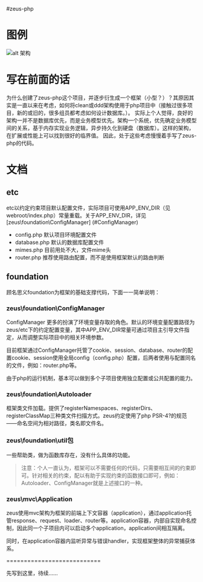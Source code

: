 ﻿#zeus-php

# 图例

![alt 架构][id]

[id]: https://github.com/nathena/zeus-php/blob/master/resource/1.jpg "架构"

# 写在前面的话

为什么创建了zeus-php这个项目，并逐步衍生成一个框架（小型？）？其原因其实是一直以来在考虑，如何将clean或ddd架构使用于php项目中（接触过很多项目，新的或旧的，很多组员都考虑如何设计数据库。）。
实际上个人觉得，良好的架构一并不是数据库优先，而是业务模型优先。架构一个系统，优先确定业务模型间的关系，基于内存实现业务逻辑，异步持久化到硬盘（数据库）。这样的架构，在扩展或性能上可以找到很好的临界值。
因此，处于这些考虑慢慢着手写了zeus-php的代码。

# 文档

## etc

etc以约定约束项目默认配置文件，实际项目可使用APP_ENV_DIR（见webroot/index.php）常量重载。关于APP_ENV_DIR，详见[zeus\foundation\ConfigManager] (#ConfigManager)
- config.php 默认项目环境配置文件
- database.php 默认的数据库配置文件
- mimes.php 目前用处不大，文件mime头
- router.php 推荐使用路由配置，而不是使用框架默认的路由判断

## foundation

顾名思义foundation为框架的基础支撑代码，下面一一简单说明：

### zeus\foundation\ConfigManager<a name="ConfigManager"></a>

ConfigManager 更多的扮演了环境变量存取的角色。默认的环境变量配置路径为zeus/etc下的约定配置变量，其中APP_ENV_DIR常量可通过项目主引导文件指定，从而调整实际项目中的相关环境参数。

目前框架通过ConfigManager托管了cookie、session、database、router的配置cookie、session使用全局config（config.php）配置，后两者使用与配置同名的文件，例如：router.php等。

由于php的运行机制，基本可以做到多个子项目使用独立配置或公共配置的能力。

### zeus\foundation\Autoloader

框架类文件加载。提供了registerNamespaces、registerDirs、registerClassMap三种类文件扫描方式。zeus约定使用了php PSR-4?的规范——命名空间为相对路径，类名即文件名。

### zeus\foundation\util包

一些帮助类，做为函数库存在，没有什么具体的功能。

>注意：个人一直认为，框架可以不需要任何的代码，只需要相互间的约束即可。针对相关的约束，配以有助于实现约束的函数接口即可，例如：Autoloader、ConfigManager就是上述接口的一种。

### zeus\mvc\Application

zeus使用mvc架构为框架的前端上下文容器（application），通过application托管response、request、loader、router等。application容器，内部自实现命名控制，因此同一个子项目内可以启动多个application，application间相互隔离。

同时，在application容器内监听异常与错误handler，实现框架整体的异常捕获体系。

===========================

先写到这里，待续......